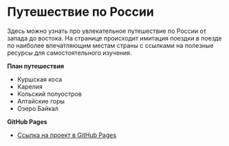 # Путешествие по России  

Здесь можно узнать про увлекательное путешествие по России от запада до востока. На странице происходит имитация поездки в поезде по наиболее впечатляющим местам страны с ссылками на полезные ресурсы для самостоятельного изучения.

**План путешествия**
* Куршская коса
* Карелия
* Кольский полуостров
* Алтайские горы
* Озеро Байкал


**GitHub Pages**

* [Ссылка на проект в GitHub Pages](https://elmiralymkulova.github.io/russian-travel/)